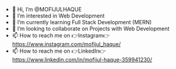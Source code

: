 - 👋 Hi, I’m @MOFIJULHAQUE
- 👀 I’m interested in Web Development
- 🌱 I’m currently learning Full Stack Development (MERN)
- 💞️ I’m looking to collaborate on Projects with Web Development
- 📫 How to reach me on 👉Instagram👉 https://www.instagram.com/mofijul_haque/ 
- 📫 How to reach me on 👉LinkedIn👉 https://www.linkedin.com/in/mofijul-haque-359941230/

<!---
MOFIJULHAQUE/MOFIJULHAQUE is a ✨ special ✨ repository because its `README.md` (this file) appears on your GitHub profile.
You can click the Preview link to take a look at your changes.
--->
